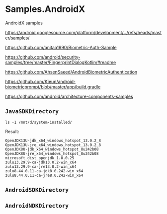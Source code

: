 # Samples.AndroidX

AndroidX samples

https://android.googlesource.com/platform/development/+/refs/heads/master/samples/

https://github.com/anitaa1990/Biometric-Auth-Sample

https://github.com/android/security-samples/tree/master/FingerprintDialogKotlin/#readme

https://github.com/AhsenSaeed/AndroidBiometricAuthentication

https://github.com/Kieun/android-biometricprompt/blob/master/app/build.gradle

https://github.com/android/architecture-components-samples


## `JavaSDKDirectory`

```
ls -1 /mnt/d/system-installed/
```

Result:

```
OpenJDK13U-jdk_x64_windows_hotspot_13.0.2_8
OpenJDK13U-jre_x64_windows_hotspot_13.0.2_8
OpenJDK8U-jdk_x64_windows_hotspot_8u242b08
OpenJDK8U-jre_x64_windows_hotspot_8u242b08
microsoft_dist_openjdk_1.8.0.25
zulu13.29.9-ca-jdk13.0.2-win_x64
zulu13.29.9-ca-jre13.0.2-win_x64
zulu8.44.0.11-ca-jdk8.0.242-win_x64
zulu8.44.0.11-ca-jre8.0.242-win_x64
```

## `AndroidSDKDirectory`

## `AndroidNDKDirectory`

